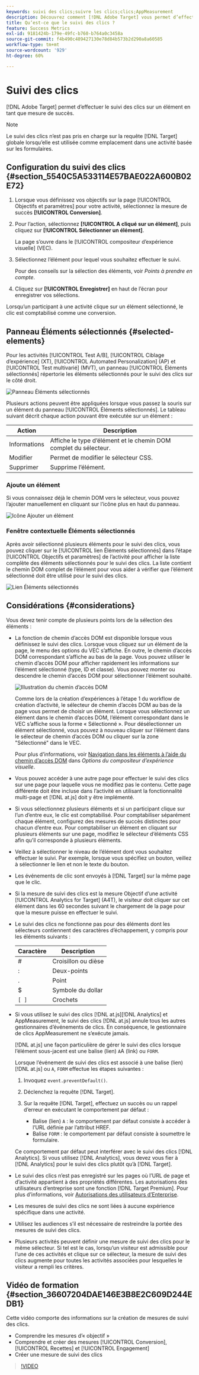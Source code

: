 ```yaml
---
keywords: suivi des clics;suivre les clics;clics;AppMeasurement
description: Découvrez comment [!DNL Adobe Target] vous permet d’effectuer le suivi des clics sur n’importe quel élément en tant que mesure de succès.
title: Qu’est-ce que le suivi des clics ?
feature: Success Metrics
exl-id: 9181424b-179e-49fc-b760-b764a0c3458a
source-git-commit: f4b490c489427130e78d84b573b2d290a8a60585
workflow-type: tm+mt
source-wordcount: '929'
ht-degree: 60%

---
```


# Suivi des clics

[!DNL Adobe Target] permet d’effectuer le suivi des clics sur un élément en tant que mesure de succès.

>[!NOTE]
>
>Le suivi des clics n’est pas pris en charge sur la requête [!DNL Target] globale lorsqu’elle est utilisée comme emplacement dans une activité basée sur les formulaires.

## Configuration du suivi des clics {#section_5540C5A533114E57BAE022A600B02E72}

1. Lorsque vous définissez vos objectifs sur la page [!UICONTROL Objectifs et paramètres] pour votre activité, sélectionnez la mesure de succès **[!UICONTROL Conversion]**.
1. Pour l’action, sélectionnez **[!UICONTROL A cliqué sur un élément]**, puis cliquez sur **[!UICONTROL Sélectionner un élément]**.

   La page s’ouvre dans le [!UICONTROL compositeur d’expérience visuelle] (VEC).

1. Sélectionnez l’élément pour lequel vous souhaitez effectuer le suivi.

   Pour des conseils sur la sélection des éléments, voir *Points à prendre en compte*.

1. Cliquez sur **[!UICONTROL Enregistrer]** en haut de l’écran pour enregistrer vos sélections.

Lorsqu’un participant à une activité clique sur un élément sélectionné, le clic est comptabilisé comme une conversion.

## Panneau Éléments sélectionnés {#selected-elements}

Pour les activités [!UICONTROL Test A/B], [!UICONTROL Ciblage d’expérience] (XT), [!UICONTROL Automated Personalization] (AP) et [!UICONTROL Test multivarié] (MVT), un panneau [!UICONTROL Éléments sélectionnés] répertorie les éléments sélectionnés pour le suivi des clics sur le côté droit.

![Panneau Éléments sélectionnés](/help/c-activities/r-success-metrics/assets/selected-elements.png)

Plusieurs actions peuvent être appliquées lorsque vous passez la souris sur un élément du panneau [!UICONTROL Éléments sélectionnés]. Le tableau suivant décrit chaque action pouvant être exécutée sur un élément :

| Action | Description |
| --- | --- |
| Informations | Affiche le type d’élément et le chemin DOM complet du sélecteur. |
| Modifier | Permet de modifier le sélecteur CSS. |
| Supprimer | Supprime l’élément. |

### Ajoute un élément

Si vous connaissez déjà le chemin DOM vers le sélecteur, vous pouvez l’ajouter manuellement en cliquant sur l’icône plus en haut du panneau.

![Icône Ajouter un élément](/help/c-activities/r-success-metrics/assets/add-element.png)

### Fenêtre contextuelle Éléments sélectionnés

Après avoir sélectionné plusieurs éléments pour le suivi des clics, vous pouvez cliquer sur le [!UICONTROL lien Éléments sélectionnés] dans l’étape [!UICONTROL Objectifs et paramètres] de l’activité pour afficher la liste complète des éléments sélectionnés pour le suivi des clics. La liste contient le chemin DOM complet de l’élément pour vous aider à vérifier que l’élément sélectionné doit être utilisé pour le suivi des clics.

![Lien Éléments sélectionnés](/help/c-activities/r-success-metrics/assets/elements-selected-link.png)

## Considérations {#considerations}

Vous devez tenir compte de plusieurs points lors de la sélection des éléments :

* La fonction de chemin d’accès DOM est disponible lorsque vous définissez le suivi des clics. Lorsque vous cliquez sur un élément de la page, le menu des options du VEC s’affiche. En outre, le chemin d’accès DOM correspondant s’affiche au bas de la page. Vous pouvez utiliser le chemin d’accès DOM pour afficher rapidement les informations sur l’élément sélectionné (type, ID et classe). Vous pouvez monter ou descendre le chemin d’accès DOM pour sélectionner l’élément souhaité.

   ![Illustration du chemin d’accès DOM](/help/c-activities/r-success-metrics/assets/click-tracking-dom.png)

   Comme lors de la création d’expériences à l’étape 1 du workflow de création d’activité, le sélecteur de chemin d’accès DOM au bas de la page vous permet de choisir un élément. Lorsque vous sélectionnez un élément dans le chemin d’accès DOM, l’élément correspondant dans le VEC s’affiche sous la forme « Sélectionné ». Pour désélectionner un élément sélectionné, vous pouvez à nouveau cliquer sur l’élément dans le sélecteur de chemin d’accès DOM ou cliquer sur la zone &quot;Sélectionné&quot; dans le VEC.

   Pour plus d’informations, voir [Navigation dans les éléments à l’aide du chemin d’accès DOM](/help/c-experiences/c-visual-experience-composer/viztarget-options.md#dom-path) dans *Options du compositeur d’expérience visuelle*.

* Vous pouvez accéder à une autre page pour effectuer le suivi des clics sur une page pour laquelle vous ne modifiez pas le contenu. Cette page différente doit être incluse dans l’activité en utilisant la  [](/help/c-experiences/c-visual-experience-composer/multipage-activity.md#concept_277E096063E14813AC5D8EDFA1D2ED48) fonctionnalité multi-page et  [!DNL at.js] doit y être implémenté.
* Si vous sélectionnez plusieurs éléments et si un participant clique sur l’un d’entre eux, le clic est comptabilisé. Pour comptabiliser séparément chaque élément, configurez des mesures de succès distinctes pour chacun d’entre eux. Pour comptabiliser un élément en cliquant sur plusieurs éléments sur une page, modifiez le sélecteur d’éléments CSS afin qu’il corresponde à plusieurs éléments.
* Veillez à sélectionner le niveau de l’élément dont vous souhaitez effectuer le suivi. Par exemple, lorsque vous spécifiez un bouton, veillez à sélectionner le lien et non le texte du bouton.
* Les événements de clic sont envoyés à [!DNL Target] sur la même page que le clic.
* Si la mesure de suivi des clics est la mesure Objectif d’une activité [!UICONTROL Analytics for Target] (A4T), le visiteur doit cliquer sur cet élément dans les 60 secondes suivant le chargement de la page pour que la mesure puisse en effectuer le suivi.
* Le suivi des clics ne fonctionne pas pour des éléments dont les sélecteurs contiennent des caractères d’échappement, y compris pour les éléments suivants :

   | Caractère | Description |
   |---|---|
   | # | Croisillon ou dièse |
   | : | Deux-points |
   | . | Point |
   | $ | Symbole du dollar |
   | `[ ]` | Crochets |

* Si vous utilisez le suivi des clics [!DNL at.js][!DNL Analytics] et AppMeasurement, le suivi des clics [!DNL at.js] annule tous les autres gestionnaires d’événements de clics. En conséquence, le gestionnaire de clics AppMeasurement ne s’exécute jamais.

   [!DNL at.js] une façon particulière de gérer le suivi des clics lorsque l’élément sous-jacent est une balise (lien) `A`A (link) ou `FORM`.

   Lorsque l’événement de suivi des clics est associé à une balise (lien) [!DNL at.js] ou `A`, `FORM` effectue les étapes suivantes :

   1. Invoquez `event.preventDefault()`.

   1. Déclenchez la requête [!DNL Target].

   1. Sur la requête [!DNL Target], effectuez un succès ou un rappel d’erreur en exécutant le comportement par défaut :

      * Balise (lien) `A` : le comportement par défaut consiste à accéder à l’URL définie par l’attribut HREF.
      * Balise `FORM` : le comportement par défaut consiste à soumettre le formulaire.

   Ce comportement par défaut peut interférer avec le suivi des clics [!DNL Analytics]. Si vous utilisez [!DNL Analytics], vous devez vous fier à [!DNL Analytics] pour le suivi des clics plutôt qu’à [!DNL Target].

* Le suivi des clics n’est pas enregistré sur les pages où l’URL de page et d’activité appartient à des propriétés différentes. Les autorisations des utilisateurs d’entreprise sont une fonction [!DNL Target Premium]. Pour plus d’informations, voir [Autorisations des utilisateurs d’Enterprise](/help/administrating-target/c-user-management/property-channel/property-channel.md).

* Les mesures de suivi des clics ne sont liées à aucune expérience spécifique dans une activité.

* Utilisez les audiences s’il est nécessaire de restreindre la portée des mesures de suivi des clics.

* Plusieurs activités peuvent définir une mesure de suivi des clics pour le même sélecteur. Si tel est le cas, lorsqu’un visiteur est admissible pour l’une de ces activités et clique sur ce sélecteur, la mesure de suivi des clics augmente pour toutes les activités associées pour lesquelles le visiteur a rempli les critères.

## Vidéo de formation {#section_36607204DAE146E3B8E2C609D244EDB1}

Cette vidéo comporte des informations sur la création de mesures de suivi des clics.

* Comprendre les mesures d’« objectif »
* Comprendre et créer des mesures [!UICONTROL Conversion], [!UICONTROL Recettes] et [!UICONTROL Engagement]
* Créer une mesure de suivi des clics

>[!VIDEO](https://video.tv.adobe.com/v/17380)

